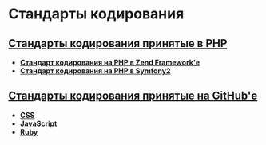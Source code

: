 Стандарты кодирования
=====================
## **[Стандарты кодирования принятые в PHP](https://github.com/uran1980/web-dev-blog/blob/master/Coding-standarts/PHP/README.md)**
  * **[Стандарт кодирования на PHP в Zend Framework'е](https://github.com/zendframework/zf2-documentation/blob/master/docs/languages/ru/ref/coding.standard.rst)**
  * **[Стандарт кодирования на PHP в Symfony2](http://symfony.com/doc/current/contributing/code/standards.html)**


## **[Стандарты кодирования принятые на GitHub'е](https://github.com/styleguide)**
  * **[CSS](https://github.com/styleguide/css)**
  * **[JavaScript](https://github.com/styleguide/javascript)**
  * **[Ruby](https://github.com/styleguide/ruby)**
